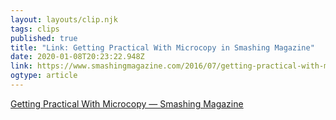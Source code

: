 ```yaml
---
layout: layouts/clip.njk
tags: clips
published: true
title: "Link: Getting Practical With Microcopy in Smashing Magazine" 
date: 2020-01-08T20:23:22.948Z
link: https://www.smashingmagazine.com/2016/07/getting-practical-with-microcopy/
ogtype: article
---
```

[Getting Practical With Microcopy — Smashing Magazine](https://www.smashingmagazine.com/2016/07/getting-practical-with-microcopy/)
